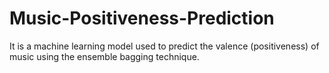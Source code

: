 # Music-Positiveness-Prediction
It is a machine learning model used to predict the valence (positiveness) of music using the ensemble bagging technique.
